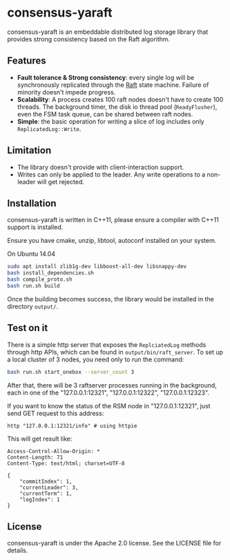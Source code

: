 # consensus-yaraft

consensus-yaraft is an embeddable distributed log storage library that provides strong consistency based
on the Raft algorithm.

## Features

- **Fault tolerance & Strong consistency**: every single log will be synchronously replicated through the [Raft](raft) state machine. Failure of minority doesn't impede progress.
- **Scalability**: A process creates 100 raft nodes doesn't have to create 100 threads. The background timer, the disk io thread pool (`ReadyFlusher`), even the FSM task queue, can be shared between raft nodes. 
- **Simple**: the basic operation for writing a slice of log includes only `ReplicatedLog::Write`.

[raft]: https://raft.github.io/

## Limitation

- The library doesn't provide with client-interaction support.
- Writes can only be applied to the leader. Any write operations to a non-leader will get rejected.

## Installation

consensus-yaraft is written in C++11, please ensure a compiler with C++11 support is installed.

Ensure you have cmake, unzip, libtool, autoconf installed on your system.

On Ubuntu 14.04

```sh
sudo apt install zlib1g-dev libboost-all-dev libsnappy-dev
bash install_dependencies.sh
bash compile_proto.sh
bash run.sh build
```

Once the building becomes success, the library would be installed in the directory `output/`.

## Test on it

There is a simple http server that exposes the `ReplciatedLog` methods through http APIs, which can be found in `output/bin/raft_server`.
To set up a local cluster of 3 nodes, you need only to run the command:

```sh
bash run.sh start_onebox --server_count 3
```

After that, there will be 3 raftserver processes running in the background, each in one of the "127.0.0.1:12321", "127.0.0.1:12322", "127.0.0.1:12323".

If you want to know the status of the RSM node in "127.0.0.1:12321", just send GET request to this address:

```
http "127.0.0.1:12321/info" # using httpie
```

This will get result like:

```
Access-Control-Allow-Origin: *
Content-Length: 71
Content-Type: text/html; charset=UTF-8

{
    "commitIndex": 1,
    "currentLeader": 3,
    "currentTerm": 1,
    "logIndex": 1
}
```

## License

consensus-yaraft is under the Apache 2.0 license. See the LICENSE file for details.
